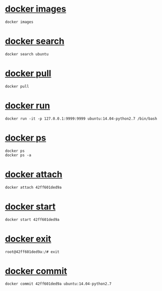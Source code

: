 # [docker images](01_docker_images.md)
```
docker images
```

# [docker search](02_docker_search.md)
```
docker search ubuntu
```

# [docker pull](03_docker_pull.md)
```
docker pull
```

# [docker run](04_docker_run.md)
```
docker run -it -p 127.0.0.1:9999:9999 ubuntu:14.04-python2.7 /bin/bash
```

# [docker ps](05_docker_ps.md)
```
docker ps
docker ps -a
```

# [docker attach](06_docker_attach.md)
```
docker attach 42ff601ded9a
```

# [docker start](07_docker_start.md)
```
docker start 42ff601ded9a
```

# [docker exit](08_docker_exit.md)
```
root@42ff601ded9a:/# exit
```

# [docker commit](10_docker_commit.md)
```
docker commit 42ff601ded9a ubuntu:14.04-python2.7
```
